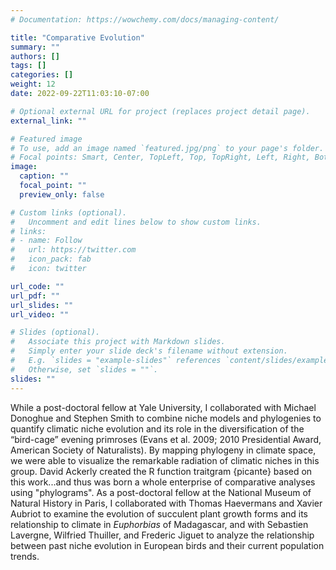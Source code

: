 ```yaml
---
# Documentation: https://wowchemy.com/docs/managing-content/

title: "Comparative Evolution"
summary: ""
authors: []
tags: []
categories: []
weight: 12
date: 2022-09-22T11:03:10-07:00

# Optional external URL for project (replaces project detail page).
external_link: ""

# Featured image
# To use, add an image named `featured.jpg/png` to your page's folder.
# Focal points: Smart, Center, TopLeft, Top, TopRight, Left, Right, BottomLeft, Bottom, BottomRight.
image:
  caption: ""
  focal_point: ""
  preview_only: false

# Custom links (optional).
#   Uncomment and edit lines below to show custom links.
# links:
# - name: Follow
#   url: https://twitter.com
#   icon_pack: fab
#   icon: twitter

url_code: ""
url_pdf: ""
url_slides: ""
url_video: ""

# Slides (optional).
#   Associate this project with Markdown slides.
#   Simply enter your slide deck's filename without extension.
#   E.g. `slides = "example-slides"` references `content/slides/example-slides.md`.
#   Otherwise, set `slides = ""`.
slides: ""
---
```

While a post-doctoral fellow at Yale University, I collaborated with Michael Donoghue and Stephen Smith to combine niche models and phylogenies to quantify climatic niche evolution and its role in the diversification of the “bird-cage” evening primroses (Evans et al. 2009; 2010 Presidential Award, American Society of Naturalists). By mapping phylogeny in climate space, we were able to visualize the remarkable radiation of climatic niches in this group. David Ackerly created the R function traitgram {picante} based on this work...and thus was born a whole enterprise of comparative analyses using "phylograms". As a post-doctoral fellow at the National Museum of Natural History in Paris, I collaborated with Thomas Haevermans and Xavier Aubriot to examine the evolution of succulent plant growth forms and its relationship to climate in _Euphorbias_ of Madagascar, and with Sebastien Lavergne, Wilfried Thuiller, and Frederic Jiguet to analyze the relationship between past niche evolution in European birds and their current population trends.